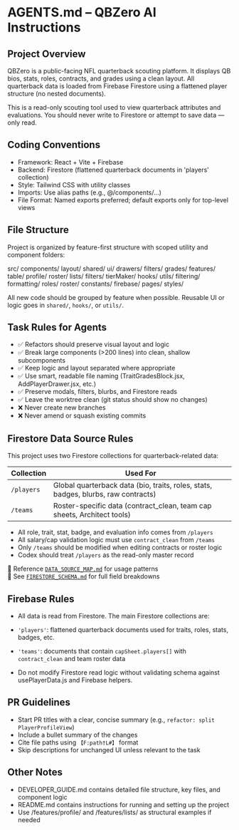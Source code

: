 # AGENTS.md – QBZero AI Instructions

## Project Overview

QBZero is a public-facing NFL quarterback scouting platform. It displays QB bios, stats, roles, contracts, and grades using a clean layout. All quarterback data is loaded from Firebase Firestore using a flattened player structure (no nested documents).

This is a read-only scouting tool used to view quarterback attributes and evaluations. You should never write to Firestore or attempt to save data — only read.

## Coding Conventions

- Framework: React + Vite + Firebase
- Backend: Firestore (flattened quarterback documents in 'players' collection)
- Style: Tailwind CSS with utility classes
- Imports: Use alias paths (e.g., @/components/...)
- File Format: Named exports preferred; default exports only for top-level views

## File Structure

Project is organized by feature-first structure with scoped utility and component folders:

src/
components/
layout/
shared/
ui/
drawers/
filters/
grades/
features/
table/
profile/
roster/
lists/
filters/
tierMaker/
hooks/
utils/
filtering/
formatting/
roles/
roster/
constants/
firebase/
pages/
styles/

All new code should be grouped by feature when possible. Reusable UI or logic goes in `shared/`, `hooks/`, or `utils/`.

## Task Rules for Agents

- ✅ Refactors should preserve visual layout and logic
- ✅ Break large components (>200 lines) into clean, shallow subcomponents
- ✅ Keep logic and layout separated where appropriate
- ✅ Use smart, readable file naming (TraitGradesBlock.jsx, AddPlayerDrawer.jsx, etc.)
- ✅ Preserve modals, filters, blurbs, and Firestore reads
- ✅ Leave the worktree clean (git status should show no changes)
- ❌ Never create new branches
- ❌ Never amend or squash existing commits

## Firestore Data Source Rules

This project uses two Firestore collections for quarterback-related data:

| Collection | Used For                                                                           |
| ---------- | ---------------------------------------------------------------------------------- |
| `/players` | Global quarterback data (bio, traits, roles, stats, badges, blurbs, raw contracts) |
| `/teams`   | Roster-specific data (contract_clean, team cap sheets, Architect tools)            |

- All role, trait, stat, badge, and evaluation info comes from `/players`
- All salary/cap validation logic must use `contract_clean` from `/teams`
- Only `/teams` should be modified when editing contracts or roster logic
- Codex should treat `/players` as the read-only master record

📄 Reference [`DATA_SOURCE_MAP.md`](../docs/DATA_SOURCE_MAP.md) for usage patterns  
📄 See [`FIRESTORE_SCHEMA.md`](../docs/FIRESTORE_SCHEMA.md) for full field breakdowns

## Firebase Rules

- All data is read from Firestore.
  The main Firestore collections are:

- `'players'`: flattened quarterback documents used for traits, roles, stats, badges, etc.
- `'teams'`: documents that contain `capSheet.players[]` with `contract_clean` and team roster data

- Do not modify Firestore read logic without validating schema against usePlayerData.js and Firebase helpers.

## PR Guidelines

- Start PR titles with a clear, concise summary (e.g., `refactor: split PlayerProfileView`)
- Include a bullet summary of the changes
- Cite file paths using `【F:path†L#】` format
- Skip descriptions for unchanged UI unless relevant to the task

## Other Notes

- DEVELOPER_GUIDE.md contains detailed file structure, key files, and component logic
- README.md contains instructions for running and setting up the project
- Use /features/profile/ and /features/lists/ as structural examples if needed
